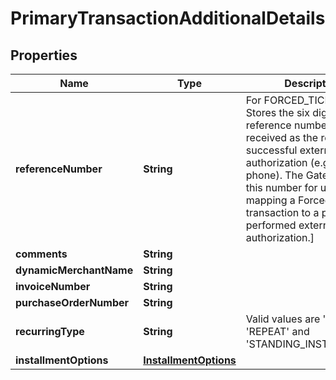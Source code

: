 
# PrimaryTransactionAdditionalDetails

## Properties
Name | Type | Description | Notes
------------ | ------------- | ------------- | -------------
**referenceNumber** | **String** | For FORCED_TICKET only. Stores the six digit reference number you have received as the result of a successful external authorization (e.g. by phone). The Gateway needs this number for uniquely mapping a ForcedTicket transaction to a previously performed external authorization.]  |  [optional]
**comments** | **String** |  |  [optional]
**dynamicMerchantName** | **String** |  |  [optional]
**invoiceNumber** | **String** |  |  [optional]
**purchaseOrderNumber** | **String** |  |  [optional]
**recurringType** | **String** | Valid values are &#39;FIRST&#39;, &#39;REPEAT&#39; and &#39;STANDING_INSTRUCTION&#39;. |  [optional]
**installmentOptions** | [**InstallmentOptions**](InstallmentOptions.md) |  |  [optional]



